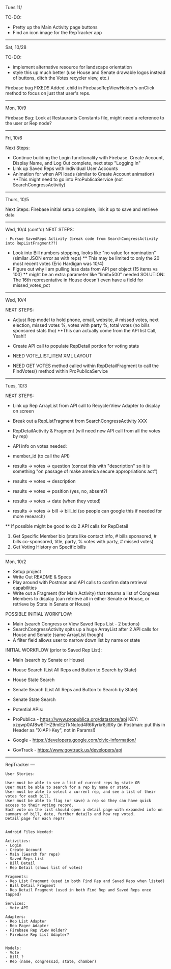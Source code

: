 Tues 11/

TO-DO:
- Pretty up the Main Activity page buttons
- Find an icon image for the RepTracker app

---
Sat, 10/28

TO-DO:
- implement alternative resource for landscape orientation
- style this up much better (use House and Senate drawable logos instead of buttons, ditch the Votes recycler view, etc.)

Firebase bug FIXED!! Added .child in FirebaseRepViewHolder's onClick method to focus on just that user's reps.

---
Mon, 10/9

Firebase Bug: Look at Restaurants Constants file, might need a reference to the user or Rep node?

---
Fri, 10/6

Next Steps:
- Continue building the Login functionality with Firebase. Create Account, Display Name, and Log Out complete, next step "Logging In"
- Link up Saved Reps with individual User Accounts
- Animation for when API loads (similar to Create Account animation) **This might need to go into ProPublicaService (not SearchCongressActivity)

---
Thurs, 10/5

Next Steps: Firebase initial setup complete, link it up to save and retrieve data

---
Wed, 10/4 (cont'd)
NEXT STEPS:

    - Pursue SavedReps Activity (break code from SearchCongressActivity into RepListFragment??)
- Look into Bill numbers stopping, looks like "no value for nomination" (similar JSON error as with reps)
  ** This may be limited to only the 20 most recent votes (Eric Hardigan was 10/4)
- Figure out why I am pulling less data from API per object (15 items vs 100)
  ** might be an extra parameter like "limit=500" needed
    SOLUTION: The 16th representative in House doesn't even have a field for missed_votes_pct


---
Wed, 10/4

NEXT STEPS:

- Adjust Rep model to hold phone, email, website, # missed votes, next election, missed votes %, votes with party %, total votes (no bills sponsored stats tho)
  **This can actually come from the API list Call, Yeah!!

- Create API call to populate RepDetail portion for voting stats

- NEED VOTE_LIST_ITEM XML LAYOUT
- NEED GET VOTES method called within RepDetailFragment to call the FindVotes() method within ProPublicaService


---
Tues, 10/3

NEXT STEPS:
- Link up Rep ArrayList from API call to RecyclerView Adapter to display on screen
- Break out a RepListFragment from SearchCongressActivity  XXX

- RepDetailActivity & Fragment (will need new API call from all the votes by rep)

- API info on votes needed:
 - member_id (to call the API)
 - results -> votes -> question (concat this with "description" so it is something "on passage of make america secure appropriations act")
 - results -> votes -> description
 - results -> votes -> position (yes, no, absent?)
 - results -> votes -> date (when they voted)
 - results -> votes -> bill -> bill_id (so people can google this if needed for more research)


** If possible might be good to do 2 API calls for RepDetail
1. Get Specific Member bio (stats like contact info, # bills sponsored, # bills co-sponsored, title, party, % votes with party, # missed votes)
2. Get Voting History on Specific bills

---
Mon, 10/2

- Setup project
- Write Out README & Specs
- Play around with Postman and API calls to confirm data retrieval capabilities
- Write out a Fragment (for Main Activity) that returns a list of Congress Members to display
  (can retrieve all in either Senate or House, or retrieve by State in Senate or House)

POSSIBLE INITIAL WORKFLOW:
- Main (search Congress or View Saved Reps List - 2 buttons)
- SearchCongressActivity spits up a huge ArrayList after 2 API calls for House and Senate (same ArrayList though)
- A filter field allows user to narrow down list by name or state

INITIAL WORKFLOW (prior to Saved Rep List):
- Main (search by Senate or House)
- House Search (List All Reps and Button to Search by State)
- House State Search
- Senate Search (List All Reps and Button to Search by State)
- Senate State Search


- Potential APIs:
 - ProPublica - https://www.propublica.org/datastore/api
    KEY: xzqwp0Af8w6THZ9mlEzTkNqIcd4R6Ryrkr8jl9Xy  (in Postman: put this in Header as "X-API-Key", not in Params!)
 - Google - https://developers.google.com/civic-information/
 - GovTrack - https://www.govtrack.us/developers/api

----
RepTracker
    —

    User Stories:

    User must be able to see a list of current reps by state OR
    User must be able to search for a rep by name or state.
    User must be able to select a current rep, and see a list of their votes for each bill.
    User must be able to flag (or save) a rep so they can have quick access to their voting record.
    Each vote on the list should open a detail page with expanded info on summary of bill, date, further details and how rep voted.
    Detail page for each rep??


    Android Files Needed:

    Activities:
    - Login
    - Create Account
    - Main (Search for reps)
    - Saved Reps List
    - Bill Detail
    - Rep Detail (shows list of votes)

    Fragments:
    - Rep List Fragment (used in both Find Rep and Saved Reps when listed)
    - Bill Detail Fragment
    - Rep Detail Fragment (used in both Find Rep and Saved Reps once tapped)

    Services:
    - Vote API

    Adapters:
    - Rep List Adapter
    - Rep Pager Adapter
    - Firebase Rep View Holder?
    - Firebase Rep List Adapter?


    Models:
    - Vote
    - Bill ?
    - Rep (name, congressId, state, chamber)
